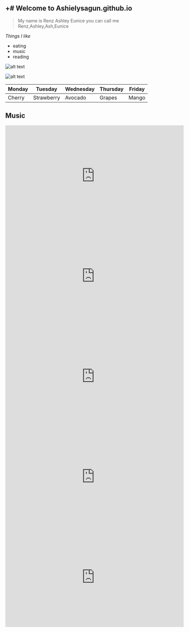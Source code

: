 +# Welcome to Ashielysagun.github.io
---
>My name is Renz Ashley Eunice
you can call me Renz,Ashley,Ash,Eunice

*Things I like*
- eating
- music
- reading


![alt text](https://i.pinimg.com/originals/c3/e9/93/c3e993225e1a9437ed8ef53f9149f6f2.jpg)


![alt text]()

| Monday | Tuesday | Wednesday | Thursday | Friday |
|--------|---------|-----------|----------|--------|
|Cherry|Strawberry |Avocado|Grapes| Mango | 

## Music
<iframe width="560" height="315" src="https://www.youtube.com/embed/S3wytd6ZbXc" title="YouTube video player" frameborder="0" allow="accelerometer; autoplay; clipboard-write; encrypted-media; gyroscope; picture-in-picture" allowfullscreen></iframe>

<iframe width="560" height="315" src="https://www.youtube.com/embed/DlexmDDSDZ0" title="YouTube video player" frameborder="0" allow="accelerometer; autoplay; clipboard-write; encrypted-media; gyroscope; picture-in-picture" allowfullscreen></iframe>

<iframe width="560" height="315" src="https://www.youtube.com/embed/uD8d1KrDQcY" title="YouTube video player" frameborder="0" allow="accelerometer; autoplay; clipboard-write; encrypted-media; gyroscope; picture-in-picture" allowfullscreen></iframe>

<iframe width="560" height="315" src="https://www.youtube.com/embed/eLQMGYHVJ_I" title="YouTube video player" frameborder="0" allow="accelerometer; autoplay; clipboard-write; encrypted-media; gyroscope; picture-in-picture" allowfullscreen></iframe>

<iframe width="560" height="315" src="https://www.youtube.com/embed/SctrVF37GAQ" title="YouTube video player" frameborder="0" allow="accelerometer; autoplay; clipboard-write; encrypted-media; gyroscope; picture-in-picture" allowfullscreen></iframe>
